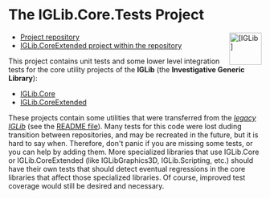 
# The IGLib.Core.Tests Project

<a href="https://github.com/ajgorhoe/IGLib.modules.IGLibCore/blob/main/README.md"><img src="https://ajgorhoe.github.io/icons/IGLibIcon_256x256.png" alt="[IGLib]" align="right" width="48pt"
  style="float: right; max-width: 30%; width: 48pt; margin-left: 8pt;" /></a>

* [Project repository](https://github.com/ajgorhoe/IGLib.modules.IGLibCoreExtended)
* [IGLib.CoreExtended project within the repository](https://github.com/ajgorhoe/IGLib.modules.IGLibCore/tree/main/tests/IGLib.Core.tests)

This project contains unit tests and some lower level integration tests for the core utility projects of the **IGLib** (the **Investigative Generic Library**):

* [IGLib.Core](../../src/IGLib.Core/README_IGLib.Core.md)
* [IGLib.CoreExtended](../../src/IGLib.CoreExtended/README_IGLib.CoreExtended.md)

These projects contain some utilities that were transferred from the *[legacy IGLib](https://github.com/ajgorhoe/IGLib.workspace.base.iglib)* (see the [README file](https://github.com/ajgorhoe/IGLib.workspace.base.iglib/blob/master/README.md)). Many tests for this code were lost duding transition between repositories, and may be recreated in the future, but it is hard to say when. Therefore, don't panic if you are missing some tests, or you can help by adding them. More specialized libraries that use IGLib.Core or IGLib.CoreExtended (like IGLibGraphics3D, IGLib.Scripting, etc.) should have their own tests that should detect eventual regressions in the core libraries that affect those specialized libraries. Of course, improved test coverage would still be desired and necessary.
